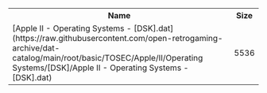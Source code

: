 <table>
<tr><th>Name</th><th>Size</th></tr>
<tr><td>[Apple II - Operating Systems - [DSK].dat](https://raw.githubusercontent.com/open-retrogaming-archive/dat-catalog/main/root/basic/TOSEC/Apple/II/Operating Systems/[DSK]/Apple II - Operating Systems - [DSK].dat)</td><td>5536</td></tr>
</table>
